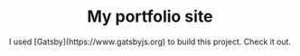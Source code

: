 <h1 align="center">
  My portfolio site
</h1>

<p align="center">
  I used [Gatsby](https://www.gatsbyjs.org) to build this project. Check it out.
</p>
